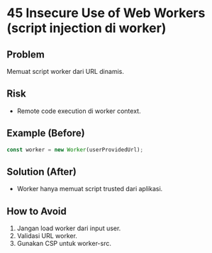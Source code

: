 # 45 Insecure Use of Web Workers (script injection di worker)

## Problem
Memuat script worker dari URL dinamis.

## Risk
- Remote code execution di worker context.

## Example (Before)
```javascript
const worker = new Worker(userProvidedUrl);
```

## Solution (After)
- Worker hanya memuat script trusted dari aplikasi.

## How to Avoid
1. Jangan load worker dari input user.
2. Validasi URL worker.
3. Gunakan CSP untuk worker-src.
